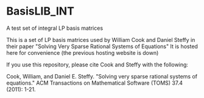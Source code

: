 # BasisLIB_INT
A test set of integral LP basis matrices

This is a set of LP basis matrices used by William Cook and Daniel Steffy in their paper "Solving
Very Sparse Rational Systems of Equations" It is hosted here for convenience (the previous hosting
website is down)

If you use this repository, please cite Cook and Steffy with the following:

  Cook, William, and Daniel E. Steffy. "Solving very sparse rational systems of equations." 
  ACM Transactions on Mathematical Software (TOMS) 37.4 (2011): 1-21.
 
